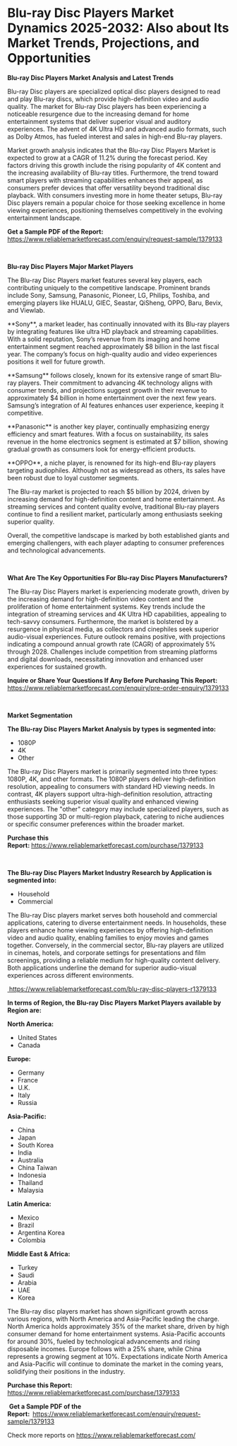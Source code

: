 <p><h1>Blu-ray Disc Players Market Dynamics 2025-2032: Also about Its Market Trends, Projections, and Opportunities</h1></p><p><strong>Blu-ray Disc Players Market Analysis and Latest Trends</strong></p>
<p><p>Blu-ray Disc players are specialized optical disc players designed to read and play Blu-ray discs, which provide high-definition video and audio quality. The market for Blu-ray Disc players has been experiencing a noticeable resurgence due to the increasing demand for home entertainment systems that deliver superior visual and auditory experiences. The advent of 4K Ultra HD and advanced audio formats, such as Dolby Atmos, has fueled interest and sales in high-end Blu-ray players.</p><p>Market growth analysis indicates that the Blu-ray Disc Players Market is expected to grow at a CAGR of 11.2% during the forecast period. Key factors driving this growth include the rising popularity of 4K content and the increasing availability of Blu-ray titles. Furthermore, the trend toward smart players with streaming capabilities enhances their appeal, as consumers prefer devices that offer versatility beyond traditional disc playback. With consumers investing more in home theater setups, Blu-ray Disc players remain a popular choice for those seeking excellence in home viewing experiences, positioning themselves competitively in the evolving entertainment landscape.</p></p>
<p><strong>Get a Sample PDF of the Report:&nbsp;</strong> <a href="https://www.reliablemarketforecast.com/enquiry/request-sample/1379133?utm_campaign=3122&utm_medium=2&utm_source=Github&utm_content=ia&utm_term=02042025&utm_id=blu-ray-disc-players">https://www.reliablemarketforecast.com/enquiry/request-sample/1379133</a></p>
<p>&nbsp;</p>
<p><strong>Blu-ray Disc Players Major Market Players</strong></p>
<p><p>The Blu-ray Disc Players market features several key players, each contributing uniquely to the competitive landscape. Prominent brands include Sony, Samsung, Panasonic, Pioneer, LG, Philips, Toshiba, and emerging players like HUALU, GIEC, Seastar, QiSheng, OPPO, Baru, Bevix, and Viewlab. </p><p>**Sony**, a market leader, has continually innovated with its Blu-ray players by integrating features like ultra HD playback and streaming capabilities. With a solid reputation, Sony’s revenue from its imaging and home entertainment segment reached approximately $8 billion in the last fiscal year. The company’s focus on high-quality audio and video experiences positions it well for future growth.</p><p>**Samsung** follows closely, known for its extensive range of smart Blu-ray players. Their commitment to advancing 4K technology aligns with consumer trends, and projections suggest growth in their revenue to approximately $4 billion in home entertainment over the next few years. Samsung’s integration of AI features enhances user experience, keeping it competitive.</p><p>**Panasonic** is another key player, continually emphasizing energy efficiency and smart features. With a focus on sustainability, its sales revenue in the home electronics segment is estimated at $7 billion, showing gradual growth as consumers look for energy-efficient products.</p><p>**OPPO**, a niche player, is renowned for its high-end Blu-ray players targeting audiophiles. Although not as widespread as others, its sales have been robust due to loyal customer segments.</p><p>The Blu-ray market is projected to reach $5 billion by 2024, driven by increasing demand for high-definition content and home entertainment. As streaming services and content quality evolve, traditional Blu-ray players continue to find a resilient market, particularly among enthusiasts seeking superior quality. </p><p>Overall, the competitive landscape is marked by both established giants and emerging challengers, with each player adapting to consumer preferences and technological advancements.</p></p>
<p>&nbsp;</p>
<p><strong>What Are The Key Opportunities For Blu-ray Disc Players Manufacturers?</strong></p>
<p><p>The Blu-ray Disc Players market is experiencing moderate growth, driven by the increasing demand for high-definition video content and the proliferation of home entertainment systems. Key trends include the integration of streaming services and 4K Ultra HD capabilities, appealing to tech-savvy consumers. Furthermore, the market is bolstered by a resurgence in physical media, as collectors and cinephiles seek superior audio-visual experiences. Future outlook remains positive, with projections indicating a compound annual growth rate (CAGR) of approximately 5% through 2028. Challenges include competition from streaming platforms and digital downloads, necessitating innovation and enhanced user experiences for sustained growth.</p></p>
<p><strong>Inquire or Share Your Questions If Any Before Purchasing This Report:</strong> <a href="https://www.reliablemarketforecast.com/enquiry/pre-order-enquiry/1379133?utm_campaign=3122&utm_medium=2&utm_source=Github&utm_content=ia&utm_term=02042025&utm_id=blu-ray-disc-players">https://www.reliablemarketforecast.com/enquiry/pre-order-enquiry/1379133</a></p>
<p>&nbsp;</p>
<p><strong>Market Segmentation</strong></p>
<p><strong>The Blu-ray Disc Players Market Analysis by types is segmented into:</strong></p>
<p><ul><li>1080P</li><li>4K</li><li>Other</li></ul></p>
<p><p>The Blu-ray Disc Players market is primarily segmented into three types: 1080P, 4K, and other formats. The 1080P players deliver high-definition resolution, appealing to consumers with standard HD viewing needs. In contrast, 4K players support ultra-high-definition resolution, attracting enthusiasts seeking superior visual quality and enhanced viewing experiences. The "other" category may include specialized players, such as those supporting 3D or multi-region playback, catering to niche audiences or specific consumer preferences within the broader market.</p></p>
<p><strong>Purchase this Report:&nbsp;</strong><a href="https://www.reliablemarketforecast.com/purchase/1379133?utm_campaign=3122&utm_medium=2&utm_source=Github&utm_content=ia&utm_term=02042025&utm_id=blu-ray-disc-players">https://www.reliablemarketforecast.com/purchase/1379133</a></p>
<p>&nbsp;</p>
<p><strong>The Blu-ray Disc Players Market Industry Research by Application is segmented into:</strong></p>
<p><ul><li>Household</li><li>Commercial</li></ul></p>
<p><p>The Blu-ray Disc players market serves both household and commercial applications, catering to diverse entertainment needs. In households, these players enhance home viewing experiences by offering high-definition video and audio quality, enabling families to enjoy movies and games together. Conversely, in the commercial sector, Blu-ray players are utilized in cinemas, hotels, and corporate settings for presentations and film screenings, providing a reliable medium for high-quality content delivery. Both applications underline the demand for superior audio-visual experiences across different environments.</p></p>
<p><a href="https://www.reliablemarketforecast.com/blu-ray-disc-players-r1379133?utm_campaign=3122&utm_medium=2&utm_source=Github&utm_content=ia&utm_term=02042025&utm_id=blu-ray-disc-players">&nbsp;https://www.reliablemarketforecast.com/blu-ray-disc-players-r1379133</a></p>
<p><strong>In terms of Region, the Blu-ray Disc Players Market Players available by Region are:</strong></p>
<p>
    <p> <strong> North America: </strong>
        <ul>
            <li>United States</li>
            <li>Canada</li>
        </ul>
        </p> 
    <p> <strong> Europe: </strong>
        <ul>
            <li>Germany</li>
            <li>France</li>
            <li>U.K.</li>
            <li>Italy</li>
            <li>Russia</li>
        </ul>
        </p> 
    <p> <strong> Asia-Pacific: </strong>
        <ul>
            <li>China</li>
            <li>Japan</li>
            <li>South Korea</li>
            <li>India</li>
            <li>Australia</li>
            <li>China Taiwan</li>
            <li>Indonesia</li>
            <li>Thailand</li>
            <li>Malaysia</li>
        </ul>
        </p> 
    <p> <strong> Latin America: </strong>
        <ul>
            <li>Mexico</li>
            <li>Brazil</li>
            <li>Argentina Korea</li>
            <li>Colombia</li>
        </ul>
        </p> 
    <p> <strong> Middle East & Africa: </strong>
        <ul>
            <li>Turkey</li>
            <li>Saudi</li>
            <li>Arabia</li>
            <li>UAE</li>
            <li>Korea</li>
        </ul>
    </p>
    </p>
<p><p>The Blu-ray disc players market has shown significant growth across various regions, with North America and Asia-Pacific leading the charge. North America holds approximately 35% of the market share, driven by high consumer demand for home entertainment systems. Asia-Pacific accounts for around 30%, fueled by technological advancements and rising disposable incomes. Europe follows with a 25% share, while China represents a growing segment at 10%. Expectations indicate North America and Asia-Pacific will continue to dominate the market in the coming years, solidifying their positions in the industry.</p></p>
<p><strong>Purchase this Report: </strong><a href="https://www.reliablemarketforecast.com/purchase/1379133?utm_campaign=3122&utm_medium=2&utm_source=Github&utm_content=ia&utm_term=02042025&utm_id=blu-ray-disc-players">https://www.reliablemarketforecast.com/purchase/1379133</a></p>
<p>&nbsp;<strong>Get a Sample PDF of the Report:&nbsp;&nbsp;</strong><a href="https://www.reliablemarketforecast.com/enquiry/request-sample/1379133?utm_campaign=3122&utm_medium=2&utm_source=Github&utm_content=ia&utm_term=02042025&utm_id=blu-ray-disc-players">https://www.reliablemarketforecast.com/enquiry/request-sample/1379133</a></p>
<p><strong></strong></p>
<p>Check more reports on <a href="https://www.reliablemarketforecast.com/?utm_campaign=3122&utm_medium=2&utm_source=Github&utm_content=ia&utm_term=02042025&utm_id=blu-ray-disc-players">https://www.reliablemarketforecast.com/</a></p>